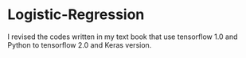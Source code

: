 # Logistic-Regression
I revised the codes written in my text book that use tensorflow 1.0 and Python  to tensorflow 2.0 and Keras version. 

